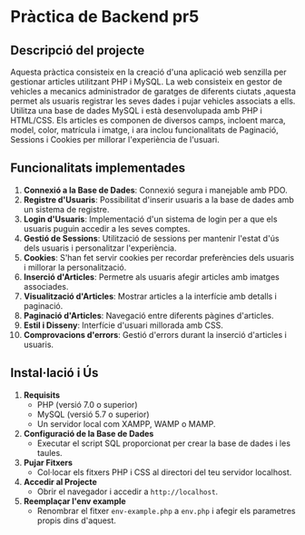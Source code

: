 # Pràctica de Backend pr5

## Descripció del projecte
Aquesta pràctica consisteix en la creació d'una aplicació web senzilla per gestionar articles utilitzant PHP i MySQL.
La web consisteix en gestor de vehicles a mecanics administrador de garatges de diferents ciutats ,aquesta permet als usuaris registrar les seves dades i pujar vehicles associats a ells. Utilitza una base de dades MySQL i està desenvolupada amb PHP i HTML/CSS. Els articles es componen de diversos camps, incloent marca, model, color, matrícula i imatge, i ara inclou funcionalitats de Paginació, Sessions i Cookies per millorar l'experiència de l'usuari.


## Funcionalitats implementades
1. **Connexió a la Base de Dades**: Connexió segura i manejable amb PDO.
2. **Registre d'Usuaris**: Possibilitat d'inserir usuaris a la base de dades amb un sistema de registre.
3. **Login d'Usuaris**: Implementació d'un sistema de login per a que els usuaris puguin accedir a les seves comptes.
4. **Gestió de Sessions**: Utilització de sessions per mantenir l'estat d'ús dels usuaris i personalitzar l'experiència.
5. **Cookies**: S'han fet servir cookies per recordar preferències dels usuaris i millorar la personalització.
6. **Inserció d'Articles**: Permetre als usuaris afegir articles amb imatges associades.
7. **Visualització d'Articles**: Mostrar articles a la interfície amb detalls i paginació.
8. **Paginació d'Articles**: Navegació entre diferents pàgines d'articles.
9. **Estil i Disseny**: Interfície d'usuari millorada amb CSS.
10. **Comprovacions d'errors**: Gestió d'errors durant la inserció d'articles i usuaris.


## Instal·lació i Ús
1. **Requisits**
   - PHP (versió 7.0 o superior)
   - MySQL (versió 5.7 o superior)
   - Un servidor local com XAMPP, WAMP o MAMP.
2. **Configuració de la Base de Dades**
   - Executar el script SQL proporcionat per crear la base de dades i les taules.
3. **Pujar Fitxers**
   - Col·locar els fitxers PHP i CSS al directori del teu servidor localhost.
4. **Accedir al Projecte**
   - Obrir el navegador i accedir a `http://localhost`.
5. **Reemplaçar l'env example**
   - Renombrar el fitxer `env-example.php` a `env.php` i afegir els parametres propis dins d'aquest.

